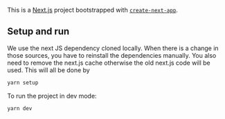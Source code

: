 This is a [Next.js](https://nextjs.org/) project bootstrapped with [`create-next-app`](https://github.com/vercel/next.js/tree/canary/packages/create-next-app).

## Setup and run

We use the next JS dependency cloned locally. When there is a change in those sources,
you have to reinstall the dependencies manually. You also need to remove the next.js
cache otherwise the old next.js code will be used. This will all be done by

```sh
yarn setup
```

To run the project in dev mode:

```sh
yarn dev
```
